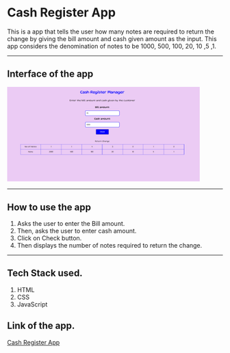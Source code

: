 # **Cash Register App**
This is a app that tells the user how many notes are required to return the change by giving the bill amount and cash given amount as the input.
This app considers the denomination of notes to be 1000, 500, 100, 20, 10 ,5 ,1.


---

## **Interface of the app**

<img src="./images/interface.png" alt="interface" width="450"/>

---
## **How to use the app**

1. Asks the user to enter the Bill amount.
2. Then, asks the user to enter cash amount.
3. Click on Check button.
4. Then displays the number of notes required to return the change.

---
## **Tech Stack used.**

1. HTML
2. CSS
3. JavaScript


## **Link of the app.**

[Cash Register App](https://rohit-mark-10.netlify.app/)
